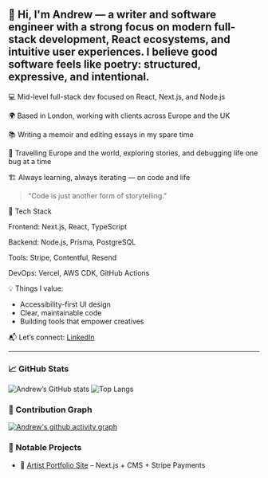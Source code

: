 ## 👋 Hi, I'm Andrew — a writer and software engineer with a strong focus on modern full-stack development, React ecosystems, and intuitive user experiences. I believe good software feels like poetry: structured, expressive, and intentional.

💻 Mid-level full-stack dev focused on React, Next.js, and Node.js

🌍 Based in London, working with clients across Europe and the UK

📚 Writing a memoir and editing essays in my spare time

🧭 Travelling Europe and the world, exploring stories, and debugging life one bug at a time

🏗️ Always learning, always iterating — on code and life

> "Code is just another form of storytelling."
>
🔧 Tech Stack

Frontend: Next.js, React, TypeScript

Backend: Node.js, Prisma, PostgreSQL

Tools: Stripe, Contentful, Resend

DevOps: Vercel, AWS CDK, GitHub Actions

💡 Things I value:
- Accessibility-first UI design
- Clear, maintainable code
- Building tools that empower creatives




📬 Let’s connect: [LinkedIn](https://linkedin.com/in/andrewdonnelly93) 



---

### 📈 GitHub Stats

![Andrew’s GitHub stats](https://github-readme-stats.vercel.app/api?username=andrewdonnelly93&show_icons=true&theme=default&hide=stars,prs)
![Top Langs](https://github-readme-stats.vercel.app/api/top-langs/?username=andrewdonnelly93&layout=compact&v=3&theme=default)

### 🧠 Contribution Graph

[![Andrew's github activity graph](https://github-readme-activity-graph.vercel.app/graph?username=andrewdonnelly93&theme=dracula)](https://github.com/ashutosh00710/github-readme-activity-graph)

### 🌟 Notable Projects

- 🎨 [Artist Portfolio Site](https://www.davidmceweninternational.ie/) – Next.js + CMS + Stripe Payments


